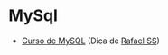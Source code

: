 # MySql

- [Curso de MySQL](https://www.youtube.com/playlist?list=PLucm8g_ezqNrWAQH2B_0AnrFY5dJcgOLR)
  (Dica de [Rafael SS](https://github.com/rafasilvasousa))


